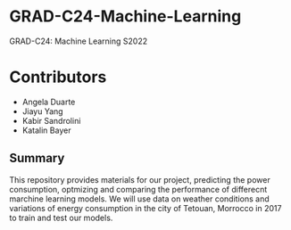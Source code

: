 # GRAD-C24-Machine-Learning
GRAD-C24: Machine Learning S2022

# Contributors
- Angela Duarte
- Jiayu Yang
- Kabir Sandrolini
- Katalin Bayer

## Summary
This repository provides materials for our project, predicting the power consumption, optmizing and comparing the performance of differecnt marchine learning models. We will use data on weather conditions and variations of energy consumption in the city of Tetouan, Morrocco in 2017 to train and test our models.

